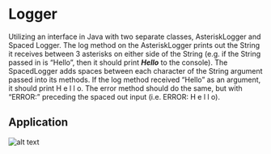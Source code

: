 # Logger
Utilizing an interface in Java with two separate classes, AsteriskLogger and Spaced Logger. The log method on the AsteriskLogger prints out the String it receives between 3
asterisks on either side of the String (e.g. if the String passed in is “Hello”, then it should print ***Hello*** to the console). The SpacedLogger adds spaces between each character of the String argument
passed into its methods. If the log method received “Hello” as an argument, it should print H e l l o. The error method should do the same, but with “ERROR:” preceding the spaced out input
(i.e. ERROR: H e l l o).

## Application
![alt text](https://i.postimg.cc/j5hr8nqX/Screen-Shot-2021-11-13-at-10-25-53-PM.png)
